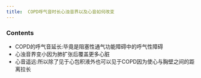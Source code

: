 ```yaml
---
title:  COPD呼气音时长心浊音界以及心音如何改变
--- 
```


### Contents
- COPD的呼气音延长:毕竟是阻塞性通气功能障碍中的呼气性障碍
- 心浊音界变小因为肺扩张后覆盖更多心脏
- 心音遥远:所以除了见于心包积液外也可以见于COPD因为使心与胸壁之间的距离拉长
